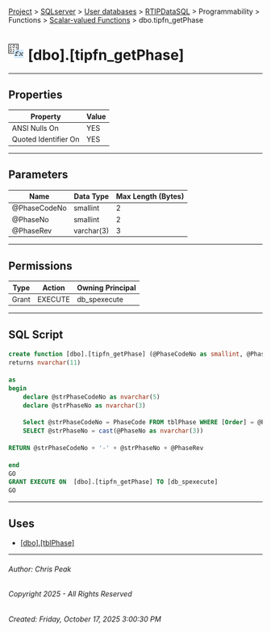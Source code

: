 #### 

[Project](../../../../../../index.md) > [SQLserver](../../../../../index.md) > [User databases](../../../../index.md) > [RTIPDataSQL](../../../index.md) > Programmability > Functions > [Scalar-valued Functions](Scalar-valued_Functions.md) > dbo.tipfn_getPhase

# ![Scalar-valued Functions](../../../../../../Images/Function_Scalar32.png) [dbo].[tipfn_getPhase]

---

## <a name="#properties"></a>Properties

| Property | Value |
|---|---|
| ANSI Nulls On | YES |
| Quoted Identifier On | YES |


---

## <a name="#parameters"></a>Parameters

| Name | Data Type | Max Length (Bytes) |
|---|---|---|
| @PhaseCodeNo | smallint | 2 |
| @PhaseNo | smallint | 2 |
| @PhaseRev | varchar(3) | 3 |


---

## <a name="#permissions"></a>Permissions

| Type | Action | Owning Principal |
|---|---|---|
| Grant | EXECUTE | db_spexecute |


---

## <a name="#sqlscript"></a>SQL Script

```sql
create function [dbo].[tipfn_getPhase] (@PhaseCodeNo as smallint, @PhaseNo as smallint, @PhaseRev as varchar(3)) 
returns nvarchar(11)

as 
begin
	declare @strPhaseCodeNo as nvarchar(5)
	declare @strPhaseNo as nvarchar(3)

	Select @strPhaseCodeNo = PhaseCode FROM tblPhase WHERE [Order] = @PhaseCodeNo
	SELECT @strPhaseNo = cast(@PhaseNo as nvarchar(3))

RETURN @strPhaseCodeNo + '-' + @strPhaseNo + @PhaseRev
	
end
GO
GRANT EXECUTE ON  [dbo].[tipfn_getPhase] TO [db_spexecute]
GO

```


---

## <a name="#uses"></a>Uses

* [[dbo].[tblPhase]](../../../Tables/dbo_tblPhase.md)


---

###### Author:  Chris Peak

###### Copyright 2025 - All Rights Reserved

###### Created: Friday, October 17, 2025 3:00:30 PM


